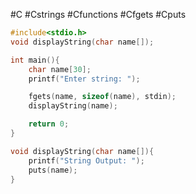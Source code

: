 #C #Cstrings  #Cfunctions  #Cfgets #Cputs

```C
#include<stdio.h>
void displayString(char name[]);

int main(){
    char name[30];
    printf("Enter string: ");

    fgets(name, sizeof(name), stdin);
    displayString(name);

    return 0;
}

void displayString(char name[]){
    printf("String Output: ");
    puts(name);
}
```